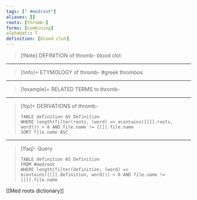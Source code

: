 ```yaml
---
tags: [" #medroot"]
aliases: []
roots: [thromb-]
forms: [combining]
alphabet:: T
definition: [blood clot]
---
```

>[!Note] DEFINITION of thromb-
>blood clot
_____
>[!info]+ ETYMOLOGY of thromb-
>#greek thrombos
_____
>[!example]+ RELATED TERMS to thromb-
>
_____
>[!tip]+ DERIVATIONS of thromb-
>```dataview
>TABLE definition AS Definition 
>WHERE length(filter(roots, (word) => econtains([[]].roots, word))) > 0 AND file.name != [[]].file.name
>SORT file.name ASC
>```
___
>[!faq]- Query
>```dataview
>TABLE definition AS Definition
>FROM #medroot
>WHERE length(filter(definition, (word) => econtains([[]].definition, word))) > 0 AND file.name != [[]].file.name
>```

[[Med roots dictionary]]